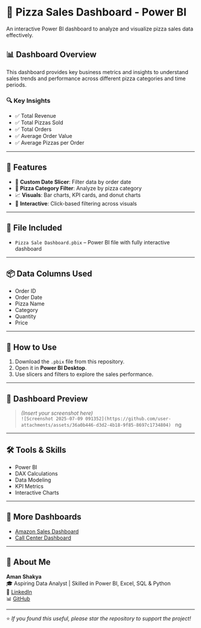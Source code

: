 # 🍕 Pizza Sales Dashboard - Power BI

An interactive Power BI dashboard to analyze and visualize pizza sales data effectively.

## 📊 Dashboard Overview

This dashboard provides key business metrics and insights to understand sales trends and performance across different pizza categories and time periods.

### 🔍 Key Insights

- ✅ Total Revenue
- ✅ Total Pizzas Sold
- ✅ Total Orders
- ✅ Average Order Value
- ✅ Average Pizzas per Order

---

## 🧩 Features

- 📅 **Custom Date Slicer**: Filter data by order date
- 🍕 **Pizza Category Filter**: Analyze by pizza category
- 📈 **Visuals**: Bar charts, KPI cards, and donut charts
- 💬 **Interactive**: Click-based filtering across visuals

---

## 📁 File Included

- `Pizza Sale Dashboard.pbix` – Power BI file with fully interactive dashboard

---

## 📦 Data Columns Used

- Order ID
- Order Date
- Pizza Name
- Category
- Quantity
- Price

---

## 🚀 How to Use

1. Download the `.pbix` file from this repository.
2. Open it in **Power BI Desktop**.
3. Use slicers and filters to explore the sales performance.

---

## 📸 Dashboard Preview

> *(Insert your screenshot here)*  
> `![Screenshot 2025-07-09 091352](https://github.com/user-attachments/assets/36a0b446-d3d2-4b18-9f85-8697c1734804)
`
ng
---

## 🛠 Tools & Skills

- Power BI
- DAX Calculations
- Data Modeling
- KPI Metrics
- Interactive Charts

---

## 🔗 More Dashboards

- [Amazon Sales Dashboard](https://github.com/Aman01056/amazon-sales-dashboard)
- [Call Center Dashboard](https://github.com/Aman01056/call-center-dashboard)

---

## 🙋 About Me

**Aman Shakya**  
🎓 Aspiring Data Analyst | Skilled in Power BI, Excel, SQL & Python  
📎 [LinkedIn](https://www.linkedin.com/in/aman-shakya-b3b3292bb)  
📊 [GitHub](https://github.com/Aman01056)

---

⭐ *If you found this useful, please star the repository to support the project!*
